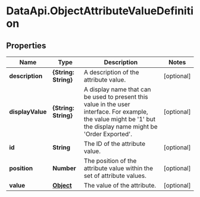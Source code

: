 # DataApi.ObjectAttributeValueDefinition

## Properties

Name | Type | Description | Notes
------------ | ------------- | ------------- | -------------
**description** | **{String: String}** | A description of the attribute value. | [optional] 
**displayValue** | **{String: String}** | A display name that can be used to present this value in  the user interface. For example, the value might be &#39;1&#39; but the display  name might be &#39;Order Exported&#39;. | [optional] 
**id** | **String** | The ID of the attribute value. | [optional] 
**position** | **Number** | The position of the attribute value within the set of attribute values. | [optional] 
**value** | [**Object**](.md) | The value of the attribute. | [optional] 


